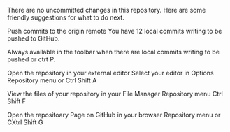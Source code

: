 There are no uncommitted changes  in this repository. Here are some friendly suggestions for  what to do next.

Push commits to the origin remote
You have 12 local commits writing  to be pushed to GitHub.

Always available in the toolbar when there are local  commits writing to be pushed or  ctrt P.

Open the repository in your external  editor
Select your editor in Options
Repository menu or Ctrl Shift A 

View the files of your repository in your File Manager
Repository menu Ctrl Shift F

Open the repositoary Page on GitHub in your browser 
Repository menu or CXtrl Shift G
